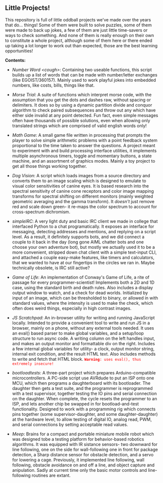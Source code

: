 <h2> Little Projects!</h2>

This repository is full of little oddball projects we've made over the years that do... things! Some of them were built to solve puzzles, some of them were made to back up jokes, a few of them are just little time-savers or ways to check something. And none of them is really enough on their own to constitute a whole project, although some of them here or there ended up taking a lot longer to work out than expected, those are the best learning opportunities!

**Contents:**

- <i>Number Word &lt;cough&gt;</i>: Containing two useable functions, this script builds up a list of words that can be made with number/letter exchanges (like EGOIST/360157). Mainly used to work playful jokes into embedded numbers, like costs, bills, things like that.

- <i>Morse Trial</i>: A suite of functions which interpret morse code, with the assumption that you get the dots and dashes raw, without spacing or delimiters. It does so by using a dynamic partition divide and conquor algorithm to check paired subsequences and throw out any which have either side invalid at any point detected. Fun fact, even simple messages often have thousands of possible solutions, even when allowing only translated strings which are comprised of valid english words only!

- <i>Math Game</i>: A small game file written in processing that prompts the player to solve simple arithmetic problems with a point feedback system proportional to the time taken to answer the questions. A project meant to experiment with and build processing interface utilities, it implements multiple asynchronous timers, toggle and momentary buttons, a state machine, and an assortment of graphics modes. Mainly a toy project to get all those things working together.

- <i>Dog Vision</i>: A script which loads images from a source directory and converts them to an image scaling which is designed to emulate to visual color sensitivities of canine eyes. It is based research into the spectral sensitivity of canine cone receptors and color image mapping transforms for spectral shifting on different monitors (mainly weighted geometric averaging and the gamma transform). It _doesn't_ just remove red and scale down green- it re-maps the color spectrum to account for cross-spectrum dichromism.

- _simpleIRC_: A very light duty and basic IRC client we made in college that interfaced Python to a chat programatically. It exposes an interface for messaging, detecting addresses and mentions, and replying on a script level. As a result, it definitely supports bots, and we did connect a couple to it back in the day (long gone AIML chatter bots and one choose your own adventure bot), but mostly we actually used it to be a more convenient, stripped down chat client with a simple text-input CLI, and attached a couple easy-make features, like timers and calculators, that we wanted to have at our fingertips in the circles we ran in. Maybe technically obsolete, is IRC still active?

- _Game of Life_: An implementation of Conway's Game of Life, a rite of passage for every programmer-scientist! Implements both a 2D and 1D case, using the standard birth and death rules. Also includes a display output window to watch, and a check for dead worlds. Initialized by input of an image, which can be thresholded to binary, or allowed in with standard values, where the intensity is used to make the check, which often does weird things, especially in high contrast images.

- _JS Scratchpad_: An in-browser utility for writing and running JavaScript locally. Intended to provide a convenient tool to write and run JS in a browser, mainly on a phone, without any external tools needed. It uses an eval() based parser to make global variables, and a setup/loop structure to run async code. A writing column on the left handles input, and makes an output monitor and formattable div on the right. Includes a few internal global variables for utility- a clock, output monitor string, internal exit condition, and the result HTML text. Also includes methods to write and fetch that HTML block. <code style="color:Red">**Warning**: uses eval(), thus extremely insecure!</code>

- _bootloadtests_: A three-part project which prepares Arduino-compatible microcontrollers. A PC-side script use AVRdude to put an ISP onto one MCU, which then programs a daughterboard with its bootloader. The daughter then gets a test suite, and the programmer is reprogrammed with a test supervisor, together testing the IO pins and serial connection on the daughter. When complete, the cycle resets the programmer to an ISP, and lets another chip be swapped in for bootload-and-test functionality. Designed to work with a programming rig which connects pins together (some supervisor-daughter, and some daughter-daughter) at the hardware level, to allow testing of digital IO, analog read, PWM, and serial connections by setting acceptable read values.

- _Meep_: Brains for a compact and portable miniature mobile robot which was designed tobe a testing platform for behavior-based robotics algorithms. It was equipped with IR sistance sensors- two downward for line following, one on the side for wall-following one in front for package detection, a Sharp distance sensor for obstacle detection, and a servo for lowering a cage. Previously, it implemented line following, wall following, obstacle avoidance on and off a line, and object capture and anipulation. Sadly at current time only the basic motor controls and line-following routines are extant.

